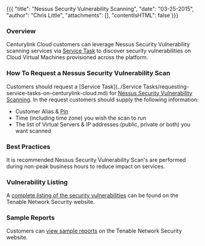 {{{
  "title": "Nessus Security Vulnerability Scanning",
  "date": "03-25-2015",
  "author": "Chris Little",
  "attachments": [],
  "contentIsHTML": false
}}}

### Overview
Centurylink Cloud customers can leverage Nessus Security Vulnerability scanning services via [Service Task](http://www.centurylinkcloud.com/service-tasks) to discover security vulnerabilities on Cloud Virtual Machines provisioned across the platform.

### How To Request a Nessus Security Vulnerability Scan
Customers should request a [Service Task](../Service Tasks/requesting-service-tasks-on-centurylink-cloud.md) for [Nessus Security Vulnerability Scanning](http://www.centurylinkcloud.com/service-tasks/#nessus). In the request customers should supply the following information:

* Customer Alias & [Pin](../Support/pin-authentication-for-support-requests.md)
* Time (including time zone) you wish the scan to run
* The list of Virtual Servers & IP addresses (public, private or both) you want scanned

### Best Practices
It is recommended Nessus Security Vulnerability Scan's are performed during non-peak business hours to reduce impact on services.

### Vulnerability Listing
A [complete listing of the security vulnerabilities](http://www.tenable.com/plugins/index.php?view=all) can be found on the Tenable Network Security website.

### Sample Reports
Customers can [view sample reports](http://www.tenable.com/products/nessus/sample-reports) on the Tenable Network Security website.
